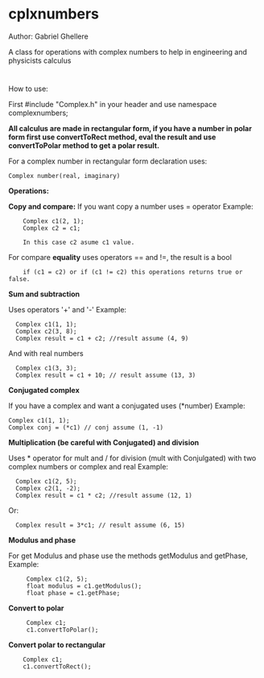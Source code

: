 # cplxnumbers
Author: Gabriel Ghellere 

A class for operations with complex numbers to help in engineering and physicists calculus
#

How to use:

First #include "Complex.h" in your header and use namespace complexnumbers;

**All calculus are made in rectangular form, if you have a number in polar form first use convertToRect method, eval the result and use convertToPolar method to get a polar result.**

For a complex number in rectangular form declaration uses:

    Complex number(real, imaginary)
    
**Operations:**
  
 **Copy and compare:**
  If you want copy a number uses = operator
  Example:
  
        Complex c1(2, 1);
        Complex c2 = c1; 
        
        In this case c2 asume c1 value.
        
  For compare **equality** uses operators == and !=, the result is a bool 
        
        if (c1 = c2) or if (c1 != c2) this operations returns true or false.
    
  **Sum and subtraction**
  
  Uses operators '+' and '-'
  Example:
  
      Complex c1(1, 1);
      Complex c2(3, 8); 
      Complex result = c1 + c2; //result assume (4, 9)
  
  And with real numbers
  
      Complex c1(3, 3);
      Complex result = c1 + 10; // result assume (13, 3)
  
  
 **Conjugated complex**
  
  If you have a complex and want a conjugated uses (*number)
  Example:
  
    Complex c1(1, 1);
    Complex conj = (*c1) // conj assume (1, -1)
      
  **Multiplication (be careful with Conjugated) and division**
  
  Uses * operator for mult and / for division (mult with Conjulgated) with two complex numbers or complex and real
  Example:
  
      Complex c1(2, 5);
      Complex c2(1, -2); 
      Complex result = c1 * c2; //result assume (12, 1)
   
   Or:

      Complex result = 3*c1; // result assume (6, 15)
      
      
  **Modulus and phase**
  
  For get Modulus and phase use the methods getModulus and getPhase, Example:
  
         Complex c1(2, 5);
         float modulus = c1.getModulus();
         float phase = c1.getPhase; 
   
  **Convert to polar**

         Complex c1;
         c1.convertToPolar();
          
 **Convert polar to rectangular**
    
        Complex c1;
        c1.convertToRect();
    
  

